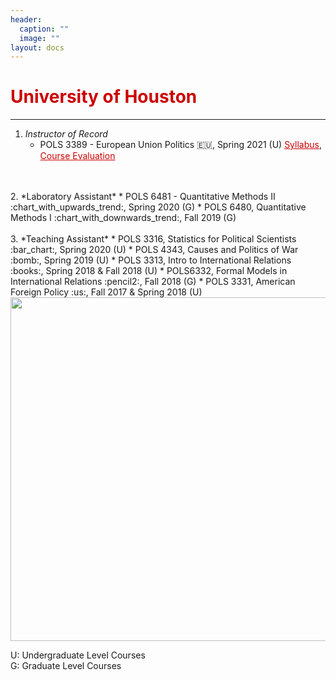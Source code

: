 ```yaml
---
header:
  caption: ""
  image: ""
layout: docs
---
```



<h1 style="color:#cc0000;">University of Houston</h1>
<hr />


1. *Instructor of Record*
    * POLS 3389 - European Union Politics :eu:, Spring 2021 (U) <a href="/files/POLS3389_Syllabus.pdf" style="color: #cc0000">Syllabus</a>, <a href="/files/EUevaluation.pdf" style="color: #cc0000">Course Evaluation</a> 
<br/>
<br/>
2. *Laboratory Assistant*
    * POLS 6481 - Quantitative Methods II :chart_with_upwards_trend:, Spring 2020 (G) 
    * POLS 6480, Quantitative Methods I :chart_with_downwards_trend:, Fall 2019 (G)
<br/>
<br/>   
3. *Teaching Assistant*  
    * POLS 3316, Statistics for Political Scientists :bar_chart:, Spring 2020 (U)
    * POLS 4343, Causes and Politics of War :bomb:, Spring 2019 (U)
    * POLS 3313, Intro to International Relations :books:, Spring 2018 & Fall 2018 (U)
    * POLS6332, Formal Models in International Relations :pencil2:, Fall 2018 (G)
    * POLS 3331, American Foreign Policy :us:, Fall 2017 & Spring 2018 (U)
    

<img src="../../img/pic1.jpg" alt="" style="width:550px;height:550px;">

U: Undergraduate Level Courses\
G: Graduate Level Courses
